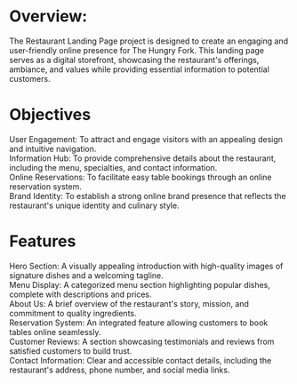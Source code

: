 # Overview:
The Restaurant Landing Page project is designed to create an engaging and user-friendly online presence for The Hungry Fork. This landing page serves as a digital storefront, showcasing the restaurant's offerings, ambiance, and values while providing essential information to potential customers.
<br>

# Objectives
User Engagement: To attract and engage visitors with an appealing design and intuitive navigation.
<br>
Information Hub: To provide comprehensive details about the restaurant, including the menu, specialties, and contact information.
<br>
Online Reservations: To facilitate easy table bookings through an online reservation system.
<br>
Brand Identity: To establish a strong online brand presence that reflects the restaurant's unique identity and culinary style.
<br>

# Features
Hero Section: A visually appealing introduction with high-quality images of signature dishes and a welcoming tagline.
<br>
Menu Display: A categorized menu section highlighting popular dishes, complete with descriptions and prices.
<br>
About Us: A brief overview of the restaurant's story, mission, and commitment to quality ingredients.
<br>
Reservation System: An integrated feature allowing customers to book tables online seamlessly.
<br>
Customer Reviews: A section showcasing testimonials and reviews from satisfied customers to build trust.
<br>
Contact Information: Clear and accessible contact details, including the restaurant's address, phone number, and social media links.
